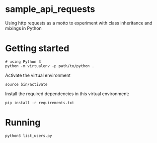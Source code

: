 # sample_api_requests
Using http requests as a motto to experiment with class inheritance and mixings in Python

Getting started
===============

    # using Python 3
    python -m virtualenv -p path/to/python .

Activate the virtual environment

    source bin/activate

Install the required dependencies in this virtual environment:

    pip install -r requirements.txt

Running
=======

    python3 list_users.py
